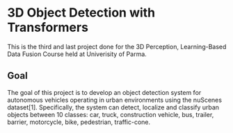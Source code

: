 # 3D Object Detection with Transformers
This is the third and last project done for the 3D Perception, Learning-Based Data Fusion Course held at Univerisity of Parma.

## Goal
The goal of this project is to develop an object detection system for autonomous vehicles
operating in urban environments using the nuScenes dataset[1]. Specifically, the system can
detect, localize and classify urban objects between 10 classes: car, truck, construction
vehicle, bus, trailer, barrier, motorcycle, bike, pedestrian, traffic-cone.

